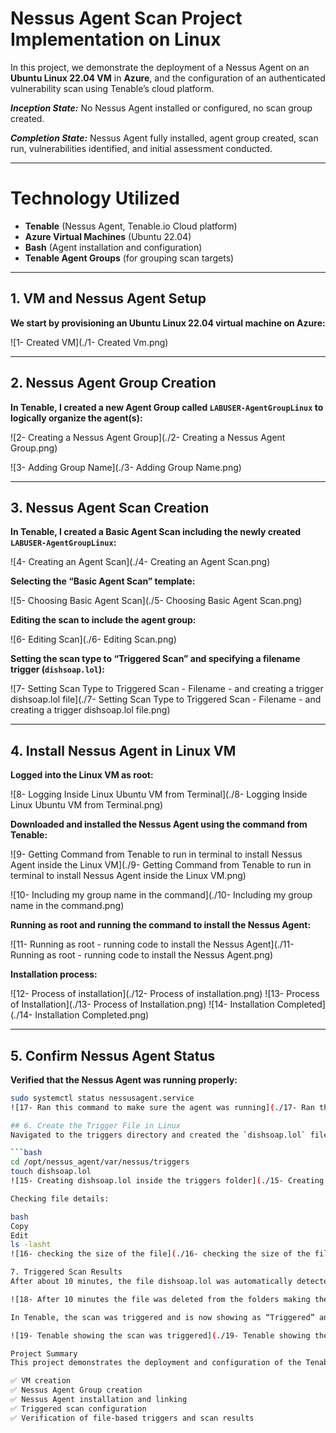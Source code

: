 # Nessus Agent Scan Project Implementation on Linux

In this project, we demonstrate the deployment of a Nessus Agent on an **Ubuntu Linux 22.04 VM** in **Azure**, and the configuration of an authenticated vulnerability scan using Tenable’s cloud platform.

_**Inception State:**_ No Nessus Agent installed or configured, no scan group created.

_**Completion State:**_ Nessus Agent fully installed, agent group created, scan run, vulnerabilities identified, and initial assessment conducted.

---

# Technology Utilized
- **Tenable** (Nessus Agent, Tenable.io Cloud platform)
- **Azure Virtual Machines** (Ubuntu 22.04)
- **Bash** (Agent installation and configuration)
- **Tenable Agent Groups** (for grouping scan targets)

---

## 1. VM and Nessus Agent Setup

**We start by provisioning an Ubuntu Linux 22.04 virtual machine on Azure:**

![1- Created VM](./1- Created Vm.png)

---

## 2. Nessus Agent Group Creation

**In Tenable, I created a new Agent Group called `LABUSER-AgentGroupLinux` to logically organize the agent(s):**

![2- Creating a Nessus Agent Group](./2- Creating a Nessus Agent Group.png)

![3- Adding Group Name](./3- Adding Group Name.png)

---

## 3. Nessus Agent Scan Creation

**In Tenable, I created a Basic Agent Scan including the newly created `LABUSER-AgentGroupLinux`:**

![4- Creating an Agent Scan](./4- Creating an Agent Scan.png)

**Selecting the “Basic Agent Scan” template:**

![5- Choosing Basic Agent Scan](./5- Choosing Basic Agent Scan.png)

**Editing the scan to include the agent group:**

![6- Editing Scan](./6- Editing Scan.png)

**Setting the scan type to “Triggered Scan” and specifying a filename trigger (`dishsoap.lol`):**

![7- Setting Scan Type to Triggered Scan - Filename - and creating a trigger dishsoap.lol file](./7- Setting Scan Type to Triggered Scan - Filename - and creating a trigger dishsoap.lol file.png)

---

## 4. Install Nessus Agent in Linux VM

**Logged into the Linux VM as root:**

![8- Logging Inside Linux Ubuntu VM from Terminal](./8- Logging Inside Linux Ubuntu VM from Terminal.png)

**Downloaded and installed the Nessus Agent using the command from Tenable:**

![9- Getting Command from Tenable to run in terminal to install Nessus Agent inside the Linux VM](./9- Getting Command from Tenable to run in terminal to install Nessus Agent inside the Linux VM.png)

![10- Including my group name in the command](./10- Including my group name in the command.png)

**Running as root and running the command to install the Nessus Agent:**

![11- Running as root - running code to install the Nessus Agent](./11- Running as root - running code to install the Nessus Agent.png)

**Installation process:**

![12- Process of installation](./12- Process of installation.png)
![13- Process of Installation](./13- Process of Installation.png)
![14- Installation Completed](./14- Installation Completed.png)

---

## 5. Confirm Nessus Agent Status

**Verified that the Nessus Agent was running properly:**

```bash
sudo systemctl status nessusagent.service
![17- Ran this command to make sure the agent was running](./17- Ran this command to make sure the agent was running.png)

## 6. Create the Trigger File in Linux
Navigated to the triggers directory and created the `dishsoap.lol` file:

```bash
cd /opt/nessus_agent/var/nessus/triggers
touch dishsoap.lol
![15- Creating dishsoap.lol inside the triggers folder](./15- Creating dishsoap.lol inside the triggers folder.png)

Checking file details:

bash
Copy
Edit
ls -lasht
![16- checking the size of the file](./16- checking the size of the file.png)

7. Triggered Scan Results
After about 10 minutes, the file dishsoap.lol was automatically detected, the scan triggered, and the file deleted:

![18- After 10 minutes the file was deleted from the folders making the agent successful](./18- After 10 minutes the file was deleted from the folders making the agent successful.png)

In Tenable, the scan was triggered and is now showing as “Triggered” and “Enabled”:

![19- Tenable showing the scan was triggered](./19- Tenable showing the scan was triggered.png)

Project Summary
This project demonstrates the deployment and configuration of the Tenable Nessus Agent on an Ubuntu Linux 22.04 VM in Azure, using Tenable’s cloud-based scanning platform. It showcases:

✅ VM creation
✅ Nessus Agent Group creation
✅ Nessus Agent installation and linking
✅ Triggered scan configuration
✅ Verification of file-based triggers and scan results
